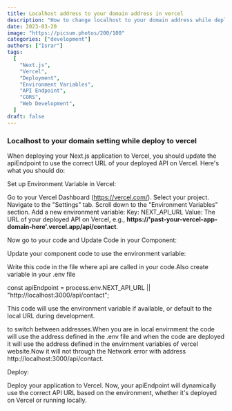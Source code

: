 ```yaml
---
title: Localhost address to your domain address in vercel
description: "How to change localhost to your domain address while deploy your code to vercel"
date: 2023-03-20
image: "https://picsum.photos/200/100"
categories: ["development"]
authors: ["Israr"]
tags:
  [
    "Next.js",
    "Vercel",
    "Deployment",
    "Environment Variables",
    "API Endpoint",
    "CORS",
    "Web Development",
  ]
draft: false
---
```


### Localhost to your domain setting while deploy to vercel

When deploying your Next.js application to Vercel, you should update the apiEndpoint to use the correct URL of your deployed API on Vercel. Here's what you should do:

Set up Environment Variable in Vercel:

Go to your Vercel Dashboard (https://vercel.com/).
Select your project.
Navigate to the "Settings" tab.
Scroll down to the "Environment Variables" section.
Add a new environment variable:
Key: NEXT_API_URL
Value: The URL of your deployed API on Vercel, e.g., **https://'past-your-vercel-app-domain-here'.vercel.app/api/contact**.

Now go to your code and Update Code in your Component:

Update your component code to use the environment variable:

Write this code in the file where api are called in your code.Also create variable in your .env file

const apiEndpoint = process.env.NEXT_API_URL || "http://localhost:3000/api/contact";

This code will use the environment variable if available, or default to the local URL during development.

to switch between addresses.When you are in local envirnment the code will use the address defined in the
.env file and when the code are deployed it will use the address defined in the envirnment variables of vercel website.Now it will not through the Network error with address http://localhost:3000/api/contact.

Deploy:

Deploy your application to Vercel.
Now, your apiEndpoint will dynamically use the correct API URL based on the environment, whether it's deployed on Vercel or running locally.

